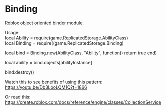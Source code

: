 # Binding
 Roblox object oriented binder module.

Usage:  
local Ability = require(game.ReplicatedStorage.AbilityClass)  
local Binding = require((game.ReplicatedStorage.Binding)  

local bind = Binding.new(AbilityClass, "Ability", function() return true end)  

local ability = bind.objects[abilityInstance]  

bind:destroy()

Watch this to see benefits of using this pattern:
https://youtu.be/Db3LooLQM1Q?t=1866

Or read this:
https://create.roblox.com/docs/reference/engine/classes/CollectionService

